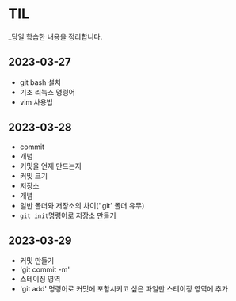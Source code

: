 # TIL
_당일 학습한 내용을 정리합니다.
## 2023-03-27
- git bash 설치
- 기초 리눅스 명령어
- vim 사용법
## 2023-03-28
- commit
 - 개념
 - 커밋을 언제 만드는지
 - 커밋 크기
- 저장소
 - 개념
 - 일반 폴더와 저장소의 차이('.git' 폴더 유무)
 - `git init`명령어로 저장소 만들기
## 2023-03-29
- 커밋 만들기
 - 'git commit -m'
- 스테이징 영역
 - 'git add' 명령어로 커밋에 포함시키고 싶은 파일만 스테이징 영역에 추가